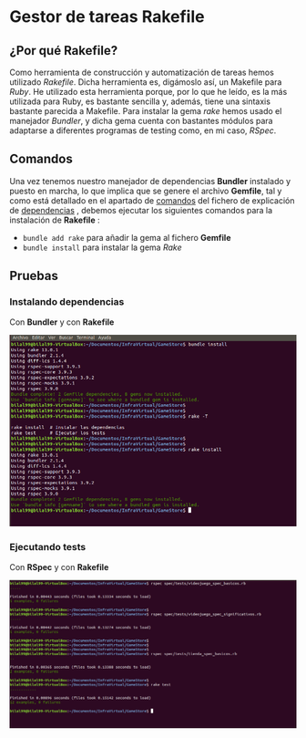 # Gestor de tareas Rakefile

## ¿Por qué Rakefile?

Como herramienta de construcción y automatización de tareas hemos utilizado *Rakefile*. Dicha herramienta es, digámoslo así, un Makefile para *Ruby*. He utilizado esta herramienta porque, por lo que he leído, es la más utilizada para Ruby, es bastante sencilla y, además, tiene una sintaxis bastante parecida a Makefile. Para instalar la gema *rake* hemos usado el manejador *Bundler*, y dicha gema cuenta con bastantes módulos para adaptarse a diferentes programas de testing como, en mi caso, *RSpec*.


## Comandos

Una vez tenemos nuestro manejador de dependencias **Bundler** instalado y puesto en marcha, lo que implica que se genere el archivo **Gemfile**, tal y como está detallado en el apartado de [comandos](https://github.com/BilalKxK99/GameStore/blob/master/docs/Dependencias.md#comandos-para-la-instalaci%C3%B3n-y-puesta-en-marcha-del-manejador-bundler) del fichero de explicación de [dependencias](https://github.com/BilalKxK99/GameStore/blob/master/docs/Dependencias.md) , debemos ejecutar los siguientes comandos para la instalación de **Rakefile** :

+ `bundle add rake` para añadir la gema al fichero **Gemfile**
+ `bundle install` para instalar la gema *Rake*


## Pruebas


### Instalando dependencias 

Con **Bundler** y con **Rakefile**


![Dependencias](https://github.com/BilalKxK99/GameStore/blob/master/docs/img/InstalarDependencias.png)


### Ejecutando tests

Con **RSpec** y con **Rakefile**


![Tests](https://github.com/BilalKxK99/GameStore/blob/master/docs/img/Tests.png)

